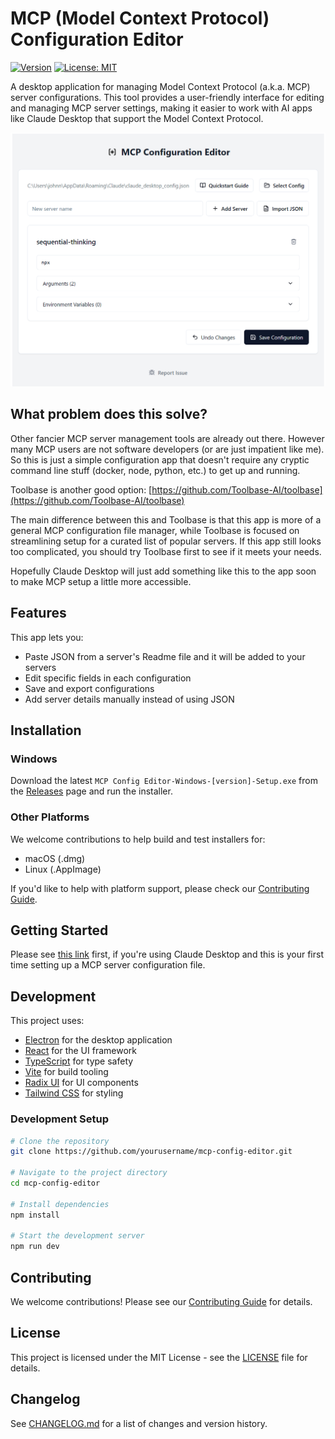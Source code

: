 # MCP (Model Context Protocol) Configuration Editor

[![Version](https://img.shields.io/badge/version-0.1.0-blue.svg)](CHANGELOG.md)
[![License: MIT](https://img.shields.io/badge/License-MIT-yellow.svg)](LICENSE)

A desktop application for managing Model Context Protocol (a.k.a. MCP) server configurations. This tool provides a user-friendly interface for editing and managing MCP server settings, making it easier to work with AI apps like Claude Desktop that support the Model Context Protocol.

![MCP Config Editor Screenshot](docs/assets/screenshots/mcp_config_editor_screenshot.PNG)

## What problem does this solve?

Other fancier MCP server management tools are already out there.  However many MCP users are not software developers (or are just impatient like me). So this is just a simple configuration app that doesn't require any cryptic command line stuff (docker, node, python, etc.) to get up and running.

Toolbase is another good option: [https://github.com/Toolbase-AI/toolbase](https://github.com/Toolbase-AI/toolbase)

The main difference between this and Toolbase is that this app is more of a general MCP configuration file manager, while Toolbase is focused on streamlining setup for a curated list of popular servers.  If this app still looks too complicated, you should try Toolbase first to see if it meets your needs.

Hopefully Claude Desktop will just add something like this to the app soon to make MCP setup a little more accessible.

## Features

This app lets you:
- Paste JSON from a server's Readme file and it will be added to your servers
- Edit specific fields in each configuration
- Save and export configurations
- Add server details manually instead of using JSON

## Installation

### Windows
Download the latest `MCP Config Editor-Windows-[version]-Setup.exe` from the [Releases](../../releases) page and run the installer.

### Other Platforms
We welcome contributions to help build and test installers for:
- macOS (.dmg)
- Linux (.AppImage)

If you'd like to help with platform support, please check our [Contributing Guide](CONTRIBUTING.md).

## Getting Started

Please see [this link](https://modelcontextprotocol.io/quickstart/user) first, if you're using Claude Desktop and this is your first time setting up a MCP server configuration file.

## Development

This project uses:
- [Electron](https://www.electronjs.org/) for the desktop application
- [React](https://reactjs.org/) for the UI framework
- [TypeScript](https://www.typescriptlang.org/) for type safety
- [Vite](https://vitejs.dev/) for build tooling
- [Radix UI](https://www.radix-ui.com/) for UI components
- [Tailwind CSS](https://tailwindcss.com/) for styling

### Development Setup
```bash
# Clone the repository
git clone https://github.com/yourusername/mcp-config-editor.git

# Navigate to the project directory
cd mcp-config-editor

# Install dependencies
npm install

# Start the development server
npm run dev
```

## Contributing

We welcome contributions! Please see our [Contributing Guide](CONTRIBUTING.md) for details.

## License

This project is licensed under the MIT License - see the [LICENSE](LICENSE) file for details.

## Changelog

See [CHANGELOG.md](CHANGELOG.md) for a list of changes and version history.
